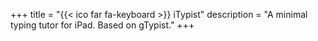 +++
title = "{{< ico far fa-keyboard >}} iTypist"
description = "A minimal typing tutor for iPad. Based on gTypist."
+++
